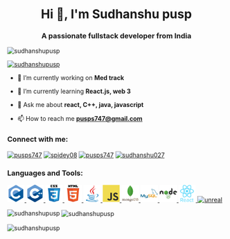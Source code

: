 <h1 align="center">Hi 👋, I'm Sudhanshu pusp</h1>
<h3 align="center">A passionate fullstack developer from India</h3>

<p align="left"> <img src="https://komarev.com/ghpvc/?username=sudhanshupusp&label=Profile%20views&color=0e75b6&style=flat" alt="sudhanshupusp" /> </p>

<p align="left"> <a href="https://github.com/ryo-ma/github-profile-trophy"><img src="https://github-profile-trophy.vercel.app/?username=sudhanshupusp" alt="sudhanshupusp" /></a> </p>

- 🔭 I’m currently working on **Med track**

- 🌱 I’m currently learning **React.js, web 3**

- 💬 Ask me about **react, C++, java, javascript**

- 📫 How to reach me **pusps747@gmail.com**

<h3 align="left">Connect with me:</h3>
<p align="left">
<a href="https://www.codechef.com/users/pusps747" target="blank"><img align="center" src="https://cdn.jsdelivr.net/npm/simple-icons@3.1.0/icons/codechef.svg" alt="pusps747" height="30" width="40" /></a>
<a href="https://codeforces.com/profile/spidey08" target="blank"><img align="center" src="https://raw.githubusercontent.com/rahuldkjain/github-profile-readme-generator/master/src/images/icons/Social/codeforces.svg" alt="spidey08" height="30" width="40" /></a>
<a href="https://www.leetcode.com/pusps747" target="blank"><img align="center" src="https://raw.githubusercontent.com/rahuldkjain/github-profile-readme-generator/master/src/images/icons/Social/leet-code.svg" alt="pusps747" height="30" width="40" /></a>
<a href="https://auth.geeksforgeeks.org/user/sudhanshu027" target="blank"><img align="center" src="https://raw.githubusercontent.com/rahuldkjain/github-profile-readme-generator/master/src/images/icons/Social/geeks-for-geeks.svg" alt="sudhanshu027" height="30" width="40" /></a>
</p>

<h3 align="left">Languages and Tools:</h3>
<p align="left"> <a href="https://www.cprogramming.com/" target="_blank" rel="noreferrer"> <img src="https://raw.githubusercontent.com/devicons/devicon/master/icons/c/c-original.svg" alt="c" width="40" height="40"/> </a> <a href="https://www.w3schools.com/cpp/" target="_blank" rel="noreferrer"> <img src="https://raw.githubusercontent.com/devicons/devicon/master/icons/cplusplus/cplusplus-original.svg" alt="cplusplus" width="40" height="40"/> </a> <a href="https://www.w3schools.com/css/" target="_blank" rel="noreferrer"> <img src="https://raw.githubusercontent.com/devicons/devicon/master/icons/css3/css3-original-wordmark.svg" alt="css3" width="40" height="40"/> </a> <a href="https://www.w3.org/html/" target="_blank" rel="noreferrer"> <img src="https://raw.githubusercontent.com/devicons/devicon/master/icons/html5/html5-original-wordmark.svg" alt="html5" width="40" height="40"/> </a> <a href="https://www.java.com" target="_blank" rel="noreferrer"> <img src="https://raw.githubusercontent.com/devicons/devicon/master/icons/java/java-original.svg" alt="java" width="40" height="40"/> </a> <a href="https://developer.mozilla.org/en-US/docs/Web/JavaScript" target="_blank" rel="noreferrer"> <img src="https://raw.githubusercontent.com/devicons/devicon/master/icons/javascript/javascript-original.svg" alt="javascript" width="40" height="40"/> </a> <a href="https://www.mongodb.com/" target="_blank" rel="noreferrer"> <img src="https://raw.githubusercontent.com/devicons/devicon/master/icons/mongodb/mongodb-original-wordmark.svg" alt="mongodb" width="40" height="40"/> </a> <a href="https://www.mysql.com/" target="_blank" rel="noreferrer"> <img src="https://raw.githubusercontent.com/devicons/devicon/master/icons/mysql/mysql-original-wordmark.svg" alt="mysql" width="40" height="40"/> </a> <a href="https://nodejs.org" target="_blank" rel="noreferrer"> <img src="https://raw.githubusercontent.com/devicons/devicon/master/icons/nodejs/nodejs-original-wordmark.svg" alt="nodejs" width="40" height="40"/> </a> <a href="https://reactjs.org/" target="_blank" rel="noreferrer"> <img src="https://raw.githubusercontent.com/devicons/devicon/master/icons/react/react-original-wordmark.svg" alt="react" width="40" height="40"/> </a> <a href="https://unrealengine.com/" target="_blank" rel="noreferrer"> <img src="https://raw.githubusercontent.com/kenangundogan/fontisto/036b7eca71aab1bef8e6a0518f7329f13ed62f6b/icons/svg/brand/unreal-engine.svg" alt="unreal" width="40" height="40"/> </a> </p>

<p><img align="left" src="https://github-readme-stats.vercel.app/api/top-langs?username=sudhanshupusp&show_icons=true&locale=en&layout=compact" alt="sudhanshupusp" /></p>

<p>&nbsp;<img align="center" src="https://github-readme-stats.vercel.app/api?username=sudhanshupusp&show_icons=true&locale=en" alt="sudhanshupusp" /></p>

<p><img align="center" src="https://github-readme-streak-stats.herokuapp.com/?user=sudhanshupusp&" alt="sudhanshupusp" /></p>
